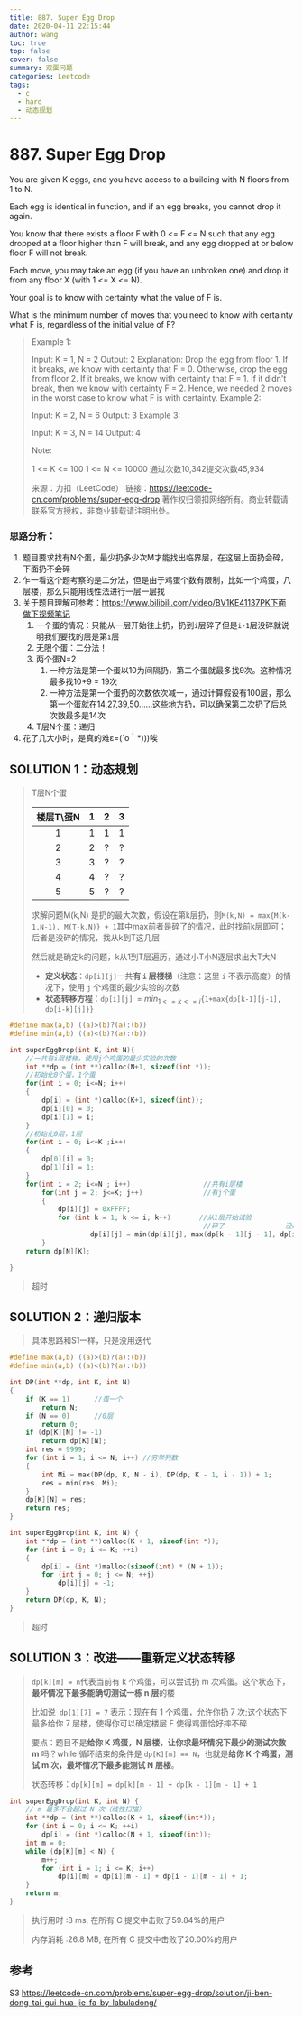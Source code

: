 ```yaml
---
title: 887. Super Egg Drop
date: 2020-04-11 22:15:44
author: wang
toc: true
top: false
cover: false
summary: 双蛋问题
categories: Leetcode
tags:
  - c
  - hard
  - 动态规划
---
```


# 887. Super Egg Drop

You are given K eggs, and you have access to a building with N floors from 1 to N. 

Each egg is identical in function, and if an egg breaks, you cannot drop it again.

You know that there exists a floor F with 0 <= F <= N such that any egg dropped at a floor higher than F will break, and any egg dropped at or below floor F will not break.

Each move, you may take an egg (if you have an unbroken one) and drop it from any floor X (with 1 <= X <= N). 

Your goal is to know with certainty what the value of F is.

What is the minimum number of moves that you need to know with certainty what F is, regardless of the initial value of F?





> Example 1:
>
> Input: K = 1, N = 2
> Output: 2
> Explanation: 
> Drop the egg from floor 1.  If it breaks, we know with certainty that F = 0.
> Otherwise, drop the egg from floor 2.  If it breaks, we know with certainty that F = 1.
> If it didn't break, then we know with certainty F = 2.
> Hence, we needed 2 moves in the worst case to know what F is with certainty.
> Example 2:
>
> Input: K = 2, N = 6
> Output: 3
> Example 3:
>
> Input: K = 3, N = 14
> Output: 4
>
>
> Note:
>
> 1 <= K <= 100
> 1 <= N <= 10000
> 通过次数10,342提交次数45,934
>
> 来源：力扣（LeetCode）
> 链接：https://leetcode-cn.com/problems/super-egg-drop
> 著作权归领扣网络所有。商业转载请联系官方授权，非商业转载请注明出处。

### 思路分析：

1. 题目要求找有N个蛋，最少扔多少次M才能找出临界层，在这层上面扔会碎，下面扔不会碎
2. 乍一看这个题考察的是二分法，但是由于鸡蛋个数有限制，比如一个鸡蛋，八层楼，那么只能用线性法进行一层一层找
3. 关于题目理解可参考：https://www.bilibili.com/video/BV1KE41137PK下面做下视频笔记
   1. 一个蛋的情况：只能从一层开始往上扔，扔到`i`层碎了但是`i-1`层没碎就说明我们要找的层是第`i`层
   2. 无限个蛋：二分法！
   3. 两个蛋N=2
      1. 一种方法是第一个蛋以10为间隔扔，第二个蛋就最多找9次。这种情况最多找10+9 = 19次
      2. 一种方法是第一个蛋扔的次数依次减一，通过计算假设有100层，那么第一个蛋就在14,27,39,50......这些地方扔，可以确保第二次扔了后总次数最多是14次
   4. T层N个蛋：递归
4. 花了几大小时，是真的难ε=(´ο｀*)))唉

## SOLUTION 1：动态规划

> T层N个蛋
>
> | 楼层T\蛋N |  1   |  2   |  3   |
> | :-------: | :--: | :--: | :--: |
> |     1     |  1   |  1   |  1   |
> |     2     |  2   |  ?   |  ?   |
> |     3     |  3   |  ?   |  ?   |
> |     4     |  4   |  ?   |  ?   |
> |     5     |  5   |  ?   |  ?   |
>
> 求解问题M(k,N) 是扔的最大次数，假设在第k层扔，则`M(k,N) = max{M(k-1,N-1), M(T-k,N)} + 1`其中max前者是碎了的情况，此时找前k层即可；后者是没碎的情况，找从k到T这几层
>
> 然后就是确定k的问题，k从1到T层遍历，通过小T小N逐层求出大T大N
>
> * **定义状态**：`dp[i][j]`一共**有 `i` 层楼梯**（注意：这里 `i` 不表示高度）的情况下，使用 `j` 个鸡蛋的最少实验的次数
> * **状态转移方程**：`dp[i][j] `= $min_{1<=k<=i}$`{1+max{dp[k-1][j-1], dp[i-k][j]}}`

```c
#define max(a,b) ((a)>(b)?(a):(b))
#define min(a,b) ((a)<(b)?(a):(b))

int superEggDrop(int K, int N){
    //一共有i层楼梯，使用j个鸡蛋的最少实验的次数
    int **dp = (int **)calloc(N+1, sizeof(int *));
    //初始化0个蛋，1个蛋
    for(int i = 0; i<=N; i++)
    {
        dp[i] = (int *)calloc(K+1, sizeof(int));
        dp[i][0] = 0;
        dp[i][1] = i;
    }
    //初始化0层，1层
    for(int i = 0; i<=K ;i++)
    {
        dp[0][i] = 0;
        dp[1][i] = 1;
    }
    for(int i = 2; i<=N ; i++)                  //共有i层楼
        for(int j = 2; j<=K; j++)               //有j个蛋
        {
            dp[i][j] = 0xFFFF;
            for (int k = 1; k <= i; k++)       //从1层开始试验
                                                //碎了               没碎
                    dp[i][j] = min(dp[i][j], max(dp[k - 1][j - 1], dp[i - k][j]) + 1);
        }
    return dp[N][K];

}
```

> 超时

## SOLUTION 2：递归版本

> 具体思路和S1一样，只是没用迭代
>

```c
#define max(a,b) ((a)>(b)?(a):(b))
#define min(a,b) ((a)<(b)?(a):(b))

int DP(int **dp, int K, int N)
{
	if (K == 1)      //蛋一个
		return N;
	if (N == 0)      //0层
		return 0;
	if (dp[K][N] != -1)
		return dp[K][N];
	int res = 9999;
	for (int i = 1; i <= N; i++) //穷举列数
	{
		int Mi = max(DP(dp, K, N - i), DP(dp, K - 1, i - 1)) + 1;
		res = min(res, Mi);
	}
	dp[K][N] = res;
	return res;
}

int superEggDrop(int K, int N) {
	int **dp = (int **)calloc(K + 1, sizeof(int *));
	for (int i = 0; i <= K; ++i)
	{
		dp[i] = (int *)malloc(sizeof(int) * (N + 1));
		for (int j = 0; j <= N; ++j)
			dp[i][j] = -1;
	}
	return DP(dp, K, N);
}
```

> 超时

## SOLUTION 3：改进——重新定义状态转移

> `dp[k][m] = n`代表当前有 k 个鸡蛋，可以尝试扔 m 次鸡蛋。这个状态下，**最坏情况下最多能确切测试一栋 n 层**的楼
>
> 比如说` dp[1][7] = 7` 表示：现在有 1 个鸡蛋，允许你扔 7 次;这个状态下最多给你 7 层楼，使得你可以确定楼层 F 使得鸡蛋恰好摔不碎
>
> 要点：题目不是**给你 K 鸡蛋，N 层楼，让你求最坏情况下最少的测试次数 m** 吗？while 循环结束的条件是 `dp[K][m] == N`，也就是**给你 K 个鸡蛋，测试 m 次，最坏情况下最多能测试 N 层楼**。
>
> 状态转移：`dp[k][m] = dp[k][m - 1] + dp[k - 1][m - 1] + 1`

```c
int superEggDrop(int K, int N) {
	// m 最多不会超过 N 次（线性扫描）
	int **dp = (int **)calloc(K + 1, sizeof(int*));
	for (int i = 0; i <= K; ++i)
		dp[i] = (int *)calloc(N + 1, sizeof(int));
	int m = 0;
	while (dp[K][m] < N) {
		m++;
		for (int i = 1; i <= K; i++)
			dp[i][m] = dp[i][m - 1] + dp[i - 1][m - 1] + 1;
	}
	return m;
}

```

> 执行用时 :8 ms, 在所有 C 提交中击败了59.84%的用户
>
> 内存消耗 :26.8 MB, 在所有 C 提交中击败了20.00%的用户





## 参考

S3           https://leetcode-cn.com/problems/super-egg-drop/solution/ji-ben-dong-tai-gui-hua-jie-fa-by-labuladong/